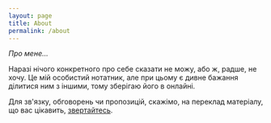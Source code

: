 ```yaml
---
layout: page
title: About
permalink: /about
---
```


*Про мене...*

Наразі нічого конкретного про себе сказати не можу, або ж, радше, не хочу.
Це мій особистий нотатник, але при цьому є дивне бажання ділитися ним з іншими, тому зберігаю його в онлайні.

Для зв'язку, обговорень чи пропозицій, скажімо, на переклад матеріалу, що вас цікавить, [звертайтесь](https://twitter.com/selfflesme).
